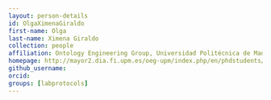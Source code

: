 ```yaml
---
layout: person-details
id: OlgaXimenaGiraldo
first-name: Olga
last-name: Ximena Giraldo
collection: people
affiliation: Ontology Engineering Group, Universidad Politécnica de Madrid, Spain
homepage: http://mayor2.dia.fi.upm.es/oeg-upm/index.php/en/phdstudents/302-ogiraldo/index.html
github_username:
orcid:
groups: [labprotocols]
---
```

